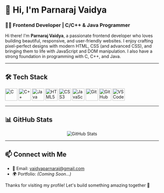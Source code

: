 # 👋 Hi, I'm Parnaraj Vaidya

### 🧑‍💻 Frontend Developer | C/C++ & Java Programmer

Hi there! I'm **Parnaraj Vaidya**, a passionate frontend developer who loves building beautiful, responsive, and user-friendly websites. I enjoy crafting pixel-perfect designs with modern HTML, CSS (and advanced CSS), and bringing them to life with JavaScript and DOM manipulation. I also have a strong foundation in programming with C, C++, and Java.

---

## 🛠️ Tech Stack

<p align="left">
  <img src="https://cdn.jsdelivr.net/gh/devicons/devicon/icons/c/c-original.svg" alt="C" width="40" height="40"/>
  <img src="https://cdn.jsdelivr.net/gh/devicons/devicon/icons/cplusplus/cplusplus-original.svg" alt="C++" width="40" height="40"/>
  <img src="https://cdn.jsdelivr.net/gh/devicons/devicon/icons/java/java-original.svg" alt="Java" width="40" height="40"/>
  <img src="https://cdn.jsdelivr.net/gh/devicons/devicon/icons/html5/html5-original.svg" alt="HTML5" width="40" height="40"/>
  <img src="https://cdn.jsdelivr.net/gh/devicons/devicon/icons/css3/css3-original.svg" alt="CSS3" width="40" height="40"/>
  <img src="https://cdn.jsdelivr.net/gh/devicons/devicon/icons/javascript/javascript-original.svg" alt="JavaScript" width="40" height="40"/>
  <img src="https://cdn.jsdelivr.net/gh/devicons/devicon/icons/git/git-original.svg" alt="Git" width="40" height="40"/>
  <img src="https://cdn.jsdelivr.net/gh/devicons/devicon/icons/github/github-original.svg" alt="GitHub" width="40" height="40"/>
  <img src="https://cdn.jsdelivr.net/gh/devicons/devicon/icons/vscode/vscode-original.svg" alt="VS Code" width="40" height="40"/>
</p>

---

## 📊 GitHub Stats

<p align="center">
  <img src="https://github-readme-stats.vercel.app/api?username=parnarajvaidyadev&show_icons=true&theme=radical" alt="GitHub Stats" />
</p>

---

## 📫 Connect with Me

- 📧 Email: vaidyaparnaraj@gmail.com
- 🌍 Portfolio: *(Coming Soon...)*

Thanks for visiting my profile! Let's build something amazing together 🚀

